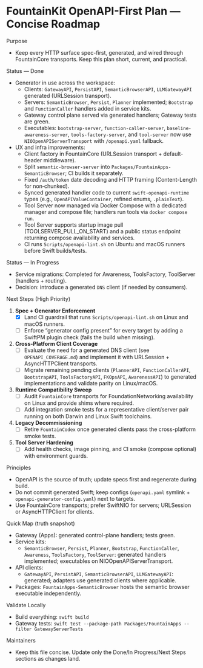# FountainKit OpenAPI-First Plan — Concise Roadmap

Purpose
- Keep every HTTP surface spec-first, generated, and wired through FountainCore transports. Keep this plan short, current, and practical.

Status — Done
- Generator in use across the workspace:
  - Clients: `GatewayAPI`, `PersistAPI`, `SemanticBrowserAPI`, `LLMGatewayAPI` generated (URLSession transport).
  - Servers: `SemanticBrowser`, `Persist`, `Planner` implemented; `Bootstrap` and `FunctionCaller` handlers added in service kits.
  - Gateway control plane served via generated handlers; Gateway tests are green.
  - Executables: `bootstrap-server`, `function-caller-server`, `baseline-awareness-server`, `tools-factory-server`, and `tool-server` now use `NIOOpenAPIServerTransport` with `/openapi.yaml` fallback.
- UX and infra improvements:
  - Client factory in FountainCore (URLSession transport + default-header middleware).
  - Split `semantic-browser-server` into `Packages/FountainApps-SemanticBrowser`; CI builds it separately.
  - Fixed `/auth/token` date decoding and HTTP framing (Content-Length for non‑chunked).
  - Synced generated handler code to current `swift-openapi-runtime` types (e.g., `OpenAPIValueContainer`, refined enums, `.plainText`).
  - Tool Server now managed via Docker Compose with a dedicated manager and compose file; handlers run tools via `docker compose run`.
  - Tool Server supports startup image pull (TOOLSERVER_PULL_ON_START) and a public status endpoint returning compose availability and services.
  - CI runs `Scripts/openapi-lint.sh` on Ubuntu and macOS runners before Swift builds/tests.

Status — In Progress
- Service migrations: Completed for Awareness, ToolsFactory, ToolServer (handlers + routing).
- Decision: introduce a generated `DNS` client (if needed by consumers).

Next Steps (High Priority)
1. **Spec + Generator Enforcement**
   - [x] Land CI guardrail that runs `Scripts/openapi-lint.sh` on Linux and macOS runners.
   - [ ] Enforce “generator config present” for every target by adding a SwiftPM plugin check (fails the build when missing).
2. **Cross-Platform Client Coverage**
   - [ ] Evaluate the need for a generated DNS client (see `OPENAPI_COVERAGE.md`) and implement it with URLSession + AsyncHTTPClient transports.
   - [ ] Migrate remaining pending clients (`PlannerAPI`, `FunctionCallerAPI`, `BootstrapAPI`, `ToolsFactoryAPI`, `FKOpsAPI`, `AwarenessAPI`) to generated implementations and validate parity on Linux/macOS.
3. **Runtime Compatibility Sweep**
   - [ ] Audit `FountainCore` transports for FoundationNetworking availability on Linux and provide shims where required.
   - [ ] Add integration smoke tests for a representative client/server pair running on both Darwin and Linux Swift toolchains.
4. **Legacy Decommissioning**
   - [ ] Retire `FountainCodex` once generated clients pass the cross-platform smoke tests.
5. **Tool Server Hardening**
   - [ ] Add health checks, image pinning, and CI smoke (compose optional) with environment guards.

Principles
- OpenAPI is the source of truth; update specs first and regenerate during build.
- Do not commit generated Swift; keep configs (`openapi.yaml` symlink + `openapi-generator-config.yaml`) next to targets.
- Use FountainCore transports; prefer SwiftNIO for servers; URLSession or AsyncHTTPClient for clients.

Quick Map (truth snapshot)
- Gateway (Apps): generated control-plane handlers; tests green.
- Service kits:
  - `SemanticBrowser`, `Persist`, `Planner`, `Bootstrap`, `FunctionCaller`, `Awareness`, `ToolsFactory`, `ToolServer`: generated handlers implemented; executables on NIOOpenAPIServerTransport.
- API clients:
  - `GatewayAPI`, `PersistAPI`, `SemanticBrowserAPI`, `LLMGatewayAPI`: generated; adapters use generated clients where applicable.
- Packages: `FountainApps-SemanticBrowser` hosts the semantic browser executable independently.

Validate Locally
- Build everything: `swift build`
- Gateway tests: `swift test --package-path Packages/FountainApps --filter GatewayServerTests`

Maintainers
- Keep this file concise. Update only the Done/In Progress/Next Steps sections as changes land.
